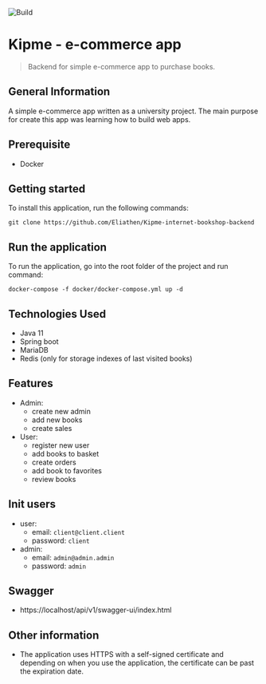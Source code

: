![Build](https://github.com/Eliathen/Kipme-internet-bookshop-backend/actions/workflows/ci.yml/badge.svg)
# Kipme - e-commerce app
> Backend for simple e-commerce app to purchase books.

## General Information
A simple e-commerce app written as a university project. The main purpose for create this app was learning how to build web apps.

## Prerequisite

- Docker

## Getting started

To install this application, run the following commands:

```
git clone https://github.com/Eliathen/Kipme-internet-bookshop-backend
```

## Run the application

To run the application, go into the root folder of the project and run command:

```
docker-compose -f docker/docker-compose.yml up -d
```

## Technologies Used
- Java 11
- Spring boot
- MariaDB
- Redis (only for storage indexes of last visited books)


## Features
- Admin:
    - create new admin
    - add new books
    - create sales
- User:
    - register new user
    - add books to basket
    - create orders
    - add book to favorites
    - review books

## Init users

- user:
  - email: `client@client.client`
  - password: `client`
- admin:
  - email: `admin@admin.admin`
  - password: `admin`

## Swagger

- https://localhost/api/v1/swagger-ui/index.html

## Other information

- The application uses HTTPS with a self-signed certificate and depending on when you use the application, the
  certificate can be past the expiration date.
